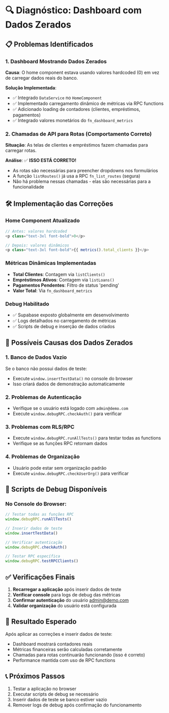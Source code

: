 # 🔍 Diagnóstico: Dashboard com Dados Zerados

## 📋 Problemas Identificados

### 1. Dashboard Mostrando Dados Zerados
**Causa**: O home component estava usando valores hardcoded (0) em vez de carregar dados reais do banco.

**Solução Implementada**:
- ✅ Integrado `DataService` no `HomeComponent`
- ✅ Implementado carregamento dinâmico de métricas via RPC functions
- ✅ Adicionado loading de contadores (clientes, empréstimos, pagamentos)
- ✅ Integrado valores monetários do `fn_dashboard_metrics`

### 2. Chamadas de API para Rotas (Comportamento Correto)
**Situação**: As telas de clientes e empréstimos fazem chamadas para carregar rotas.

**Análise**: ✅ **ISSO ESTÁ CORRETO!**
- As rotas são necessárias para preencher dropdowns nos formulários
- A função `listRoutes()` já usa a RPC `fn_list_routes` (segura)
- Não há problema nessas chamadas - elas são necessárias para a funcionalidade

## 🛠️ Implementação das Correções

### Home Component Atualizado
```typescript
// Antes: valores hardcoded
<p class="text-3xl font-bold">0</p>

// Depois: valores dinâmicos
<p class="text-3xl font-bold">{{ metrics().total_clients }}</p>
```

### Métricas Dinâmicas Implementadas
- **Total Clientes**: Contagem via `listClients()`
- **Empréstimos Ativos**: Contagem via `listLoans()`
- **Pagamentos Pendentes**: Filtro de status 'pending'
- **Valor Total**: Via `fn_dashboard_metrics`

### Debug Habilitado
- ✅ Supabase exposto globalmente em desenvolvimento
- ✅ Logs detalhados no carregamento de métricas
- ✅ Scripts de debug e inserção de dados criados

## 🎯 Possíveis Causas dos Dados Zerados

### 1. Banco de Dados Vazio
Se o banco não possui dados de teste:
- Execute `window.insertTestData()` no console do browser
- Isso criará dados de demonstração automaticamente

### 2. Problemas de Autenticação
- Verifique se o usuário está logado com `admin@demo.com`
- Execute `window.debugRPC.checkAuth()` para verificar

### 3. Problemas com RLS/RPC
- Execute `window.debugRPC.runAllTests()` para testar todas as functions
- Verifique se as funções RPC retornam dados

### 4. Problemas de Organização
- Usuário pode estar sem organização padrão
- Execute `window.debugRPC.checkUserOrg()` para verificar

## 📝 Scripts de Debug Disponíveis

### No Console do Browser:
```javascript
// Testar todas as funções RPC
window.debugRPC.runAllTests()

// Inserir dados de teste
window.insertTestData()

// Verificar autenticação
window.debugRPC.checkAuth()

// Testar RPC específica
window.debugRPC.testRPCClients()
```

## ✅ Verificações Finais

1. **Recarregar a aplicação** após inserir dados de teste
2. **Verificar console** para logs de debug das métricas
3. **Confirmar autenticação** do usuário admin@demo.com
4. **Validar organização** do usuário está configurada

## 🎉 Resultado Esperado

Após aplicar as correções e inserir dados de teste:
- Dashboard mostrará contadores reais
- Métricas financeiras serão calculadas corretamente
- Chamadas para rotas continuarão funcionando (isso é correto)
- Performance mantida com uso de RPC functions

## 📞 Próximos Passos

1. Testar a aplicação no browser
2. Executar scripts de debug se necessário
3. Inserir dados de teste se banco estiver vazio
4. Remover logs de debug após confirmação do funcionamento